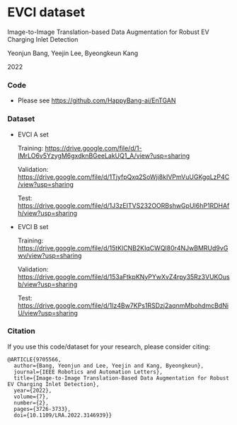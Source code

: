 # EVCI dataset

Image-to-Image Translation-based Data Augmentation for Robust EV Charging Inlet Detection 

Yeonjun Bang, Yeejin Lee, Byeongkeun Kang

2022

### Code

- Please see https://github.com/HappyBang-ai/EnTGAN 

### Dataset

- EVCI A set

  Training: https://drive.google.com/file/d/1-IMrLO6v5YzygM6gxdknBGeeLakUQ1_A/view?usp=sharing

  Validation: https://drive.google.com/file/d/1TjyfpQxq2SoWji8kIVPmVuUGKgqLzP4C/view?usp=sharing

  Test: https://drive.google.com/file/d/1J3zEITVS232OORBshwGpUI6hP1RDHAfh/view?usp=sharing

- EVCI B set

  Training: https://drive.google.com/file/d/15tKlCNB2KIqCWQl80r4NJwBMRUd9vGwv/view?usp=sharing

  Validation: https://drive.google.com/file/d/153aFtkpKNyPYwXvZ4rpy35Rz3VUKOusb/view?usp=sharing

  Test: https://drive.google.com/file/d/1Iz4Bw7KPs1RSDzj2aqnmMbohdmcBdNiU/view?usp=sharing

### Citation
If you use this code/dataset for your research, please consider citing:
```
@ARTICLE{9705566,
  author={Bang, Yeonjun and Lee, Yeejin and Kang, Byeongkeun},
  journal={IEEE Robotics and Automation Letters}, 
  title={Image-to-Image Translation-Based Data Augmentation for Robust EV Charging Inlet Detection}, 
  year={2022},
  volume={7},
  number={2},
  pages={3726-3733},
  doi={10.1109/LRA.2022.3146939}}
```
